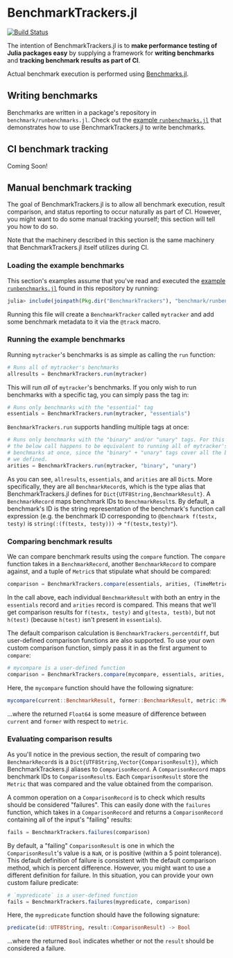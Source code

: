# BenchmarkTrackers.jl

[![Build Status](https://travis-ci.org/jrevels/BenchmarkTrackers.jl.svg?branch=master)](https://travis-ci.org/jrevels/BenchmarkTrackers.jl)

The intention of BenchmarkTrackers.jl is to **make performance testing of Julia packages easy** by supplying a framework for **writing benchmarks** and **tracking benchmark results as part of CI**.

Actual benchmark execution is performed using [Benchmarks.jl](https://github.com/jrevels/Benchmarks.jl).

## Writing benchmarks

Benchmarks are written in a package's repository in `benchmark/runbenchmarks.jl`. Check out the [example `runbenchmarks.jl`](https://github.com/JuliaCI/BenchmarkTrackers.jl/blob/master/benchmark/runbenchmarks.jl) that demonstrates how to use BenchmarkTrackers.jl to write benchmarks.

## CI benchmark tracking

Coming Soon!

## Manual benchmark tracking

The goal of BenchmarkTrackers.jl is to allow all benchmark execution, result comparison, and status reporting to occur naturally as part of CI. However, you might want to do some manual tracking yourself; this section will tell you how to do so.

Note that the machinery described in this section is the same machinery that BenchmarkTrackers.jl itself utilizes during CI.

### Loading the example benchmarks

This section's examples assume that you've read and executed the [example `runbenchmarks.jl`](https://github.com/JuliaCI/BenchmarkTrackers.jl/blob/master/benchmark/runbenchmarks.jl) found in this repository by running:

```julia
julia> include(joinpath(Pkg.dir("BenchmarkTrackers"), "benchmark/runbenchmarks.jl"))
```

Running this file will create a `BenchmarkTracker` called `mytracker` and add some benchmark metadata to it via the `@track` macro.

### Running the example benchmarks

Running `mytracker`'s benchmarks is as simple as calling the `run` function:

```julia
# Runs all of mytracker's benchmarks
allresults = BenchmarkTrackers.run(mytracker)
```

This will run *all* of `mytracker`'s benchmarks. If you only wish to run benchmarks with a specific tag, you can simply pass the tag in:

```julia
# Runs only benchmarks with the "essential" tag
essentials = BenchmarkTrackers.run(mytracker, "essentials")
```

`BenchmarkTrackers.run` supports handling multiple tags at once:

```julia
# Runs only benchmarks with the "binary" and/or "unary" tags. For this example,
# the below call happens to be equivalent to running all of mytracker's
# benchmarks at once, since the "binary" + "unary" tags cover all the benchmarks
# we defined.
arities = BenchmarkTrackers.run(mytracker, "binary", "unary")
```

As you can see, `allresults`, `essentials`, and `arities` are all `Dict`s. More specifically, they are all `BenchmarkRecord`s, which is the type alias that BenchmarkTrackers.jl defines for `Dict{UTF8String,BenchmarkResult}`. A `BenchmarkRecord` maps benchmark IDs to `BenchmarkResult`s. By default, a benchmark's ID is the string representation of the benchmark's function call expression (e.g. the benchmark ID corresponding to `@benchmark f(testx, testy)` is `string(:(f(testx, testy)))` -> `"f(testx,testy)"`).

### Comparing benchmark results

We can compare benchmark results using the `compare` function. The `compare` function takes in a `BenchmarkRecord`, another `BenchmarkRecord` to compare against, and a tuple of `Metric`s that stipulate what should be compared:

```julia
comparison = BenchmarkTrackers.compare(essentials, arities, (TimeMetric, GCMetric))
```

In the call above, each individual `BenchmarkResult` with both an entry in the `essentials` record and `arities` record is compared. This means that we'll get comparison results for `f(testx, testy)` and `g(testa, testb)`, but not `h(test)` (because `h(test)` isn't present in `essentials`).

The default comparison calculation is `BenchmarkTrackers.percentdiff`, but user-defined comparison functions are also supported. To use your own custom comparison function, simply pass it in as the first argument to `compare`:

```julia
# mycompare is a user-defined function
comparison = BenchmarkTrackers.compare(mycompare, essentials, arities, (TimeMetric, GCMetric))
```

Here, the `mycompare` function should have the following signature:

```julia
mycompare(current::BenchmarkResult, former::BenchmarkResult, metric::Metric) -> Float64
```

...where the returned `Float64` is some measure of difference between `current` and `former` with respect to `metric`.

### Evaluating comparison results

As you'll notice in the previous section, the result of comparing two `BenchmarkRecord`s is a `Dict{UTF8String,Vector{ComparisonResult}}`, which BenchmarkTrackers.jl aliases to `ComparisonRecord`. A `ComparisonRecord` maps benchmark IDs to `ComparisonResult`s. Each `ComparisonResult` store the `Metric` that was compared and the value obtained from the comparison.

A common operation on a `ComparisonRecord` is to check which results should be considered "failures". This can easily done with the `failures` function, which takes in a `ComparisonRecord` and returns a `ComparisonRecord` containing all of the input's "failing" results:

```julia
fails = BenchmarkTrackers.failures(comparison)
```

By default, a "failing" `ComparisonResult` is one in which the `ComparisonResult`'s value is a `NaN`, or is positive (within a 5 point tolerance). This default definition of failure is consistent with the default comparison method, which is percent difference. However, you might want to use a different definition for failure. In this situation, you can provide your own custom failure predicate:

```julia
# `mypredicate` is a user-defined function
fails = BenchmarkTrackers.failures(mypredicate, comparison)
```

Here, the `mypredicate` function should have the following signature:

```julia
predicate(id::UTF8String, result::ComparisonResult) -> Bool
```

...where the returned `Bool` indicates whether or not the `result` should be considered a failure.
